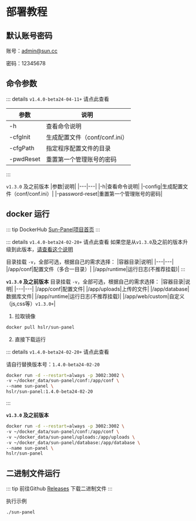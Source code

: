 # 部署教程

## 默认账号密码
账号：admin@sun.cc

密码：12345678

## 命令参数

::: details `v1.4.0-beta24-04-11+` 请点此查看

|参数|说明|
|---|---|
|-h|查看命令说明|
|-cfgInit|生成配置文件（conf/conf.ini）|
|-cfgPath|指定程序配置文件的目录|
|-pwdReset|重置第一个管理账号的密码|

:::

`v1.3.0` 及之前版本
|参数|说明|
|---|---|
|-h|查看命令说明|
|-config|生成配置文件（conf/conf.ini）|
|-password-reset|重置第一个管理账号的密码|


## docker 运行

::: tip
DockerHub [Sun-Panel项目首页](https://hub.docker.com/r/hslr/sun-panel) 
:::

::: details `v1.4.0-beta24-02-20+` 请点此查看
如果您是从`v1.3.0`及之前的版本升级到此版本，[请查看这个说明](https://github.com/hslr-s/sun-panel/discussions/98)

目录挂载 `-v`，全部可选，根据自己的需求选择：
|容器目录|说明|
|---|---|
|/app/conf|配置文件（多合一目录）|
|/app/runtime|运行日志(不推荐挂载)|
:::

**`v1.3.0` 及之前版本**
目录挂载 `-v`，全部可选，根据自己的需求选择：
|容器目录|说明|
|---|---|
|/app/conf|配置文件|
|/app/uploads|上传的文件|
|/app/database|数据库文件|
|/app/runtime|运行日志(不推荐挂载)|
|/app/web/custom|自定义（js,css等）`v1.3.0+`|

1. 拉取镜像
```sh
docker pull hslr/sun-panel
```

2. 直接下载运行

::: details `v1.4.0-beta24-02-20+` 请点此查看

请自行替换版本号：`1.4.0-beta24-02-20`
```sh
docker run -d --restart=always -p 3002:3002 \
-v ~/docker_data/sun-panel/conf:/app/conf \
--name sun-panel \
hslr/sun-panel:1.4.0-beta24-02-20
```
:::

**`v1.3.0` 及之前版本**
```sh
docker run -d --restart=always -p 3002:3002 \
-v ~/docker_data/sun-panel/conf:/app/conf \
-v ~/docker_data/sun-panel/uploads:/app/uploads \
-v ~/docker_data/sun-panel/database:/app/database \
--name sun-panel \
hslr/sun-panel
```

## 二进制文件运行

::: tip
前往Github  [Releases](https://github.com/hslr-s/sun-panel/releases) 下载二进制文件
:::


执行示例

```sh
./sun-panel
```



